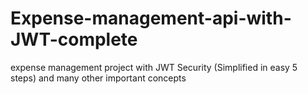 # Expense-management-api-with-JWT-complete
expense management project with JWT Security (Simplified in easy 5 steps) and many other important concepts 
